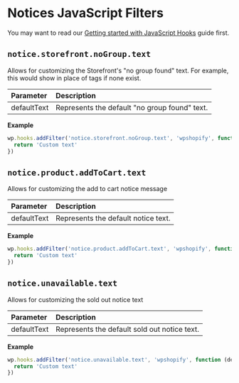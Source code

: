# Notices JavaScript Filters

You may want to read our [Getting started with JavaScript Hooks](guides/javascript-hooks.md) guide first.

## `notice.storefront.noGroup.text`

Allows for customizing the Storefront's "no group found" text. For example, this would show in place of tags if none exist.

| Parameter   | Description                                   |
| :---------- | :-------------------------------------------- |
| defaultText | Represents the default "no group found" text. |

**Example**

```js
wp.hooks.addFilter('notice.storefront.noGroup.text', 'wpshopify', function (defaultText) {
  return 'Custom text'
})
```

## `notice.product.addToCart.text`

Allows for customizing the add to cart notice message

| Parameter   | Description                         |
| :---------- | :---------------------------------- |
| defaultText | Represents the default notice text. |

**Example**

```js
wp.hooks.addFilter('notice.product.addToCart.text', 'wpshopify', function (defaultText) {
  return 'Custom text'
})
```

## `notice.unavailable.text`

Allows for customizing the sold out notice text

| Parameter   | Description                                  |
| :---------- | :------------------------------------------- |
| defaultText | Represents the default sold out notice text. |

**Example**

```js
wp.hooks.addFilter('notice.unavailable.text', 'wpshopify', function (defaultText) {
  return 'Custom text'
})
```
